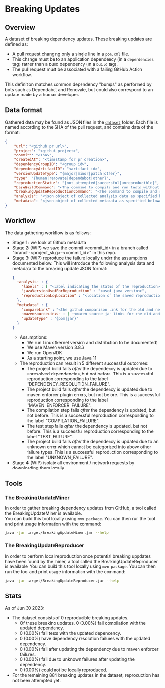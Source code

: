 # Breaking Updates

## Overview 
A dataset of breaking dependency updates. 
These breaking updates are defined as:
* A pull request changing only a single line in a `pom.xml` file.
* This change must be to an application dependency (in a `dependencies` tag)
  rather than a build dependency (in a `build` tag).
* The pull request must be associated with a failing GitHub Action workflow.

This definition matches common dependency "bumps" as performed by bots such as 
Dependabot and Renovate, but could also correspond to an update made by a human developer.

## Data format 
Gathered data may be found as JSON files in the [`dataset`](/dataset) folder.
Each file is named according to the SHA of the pull request, and contains data of
the format:
```json
{
    "url": "<github pr url>",
    "project": "<github_project>",
    "commit": "<sha>",
    "createdAt": "<timestamp for pr creation>",
    "dependencyGroupID": "<group id>",
    "dependencyArtifactID": "<artifact id>",
    "versionUpdateType": "{major|minor|patch|other}",
    "type": "{human|renovate|dependabot|other}",
    "reproductionStatus": "{not_attempted|successful|unreproducible}",
    "baseBuildCommand": "<The command to compile and run tests without the breaking update commit>",
    "breakingUpdateReproductionCommand": "<The command to compile and run tests with the breaking update commit>",
    "analysis": "<json object of collected analysis data as specified below>",
    "metadata": "<json object of collected metadata as specified below>"
}
```

## Workflow
The data gathering workflow is as follows: 
* Stage 1 : we look at Github metadata
* Stage 2: (WIP) we save the commit <commit_id> in a branch called "branch-<project_slug>-<commit_id>" in this repo. 
* Stage 3: (WIP) reproduce the failure locally under the assumptions documented below. This will introduce the following analysis 
  data and metadata to the breaking update JSON format:
  ```json
  {
    "analysis" : {
      "labels" : [ "<label indicating the status of the reproduction>" ],
      "javaVersionUsedForReproduction" : "<used java version>",
      "reproductionLogLocation" : "<location of the saved reproduction log file>"
    },
    "metadata" : {
      "compareLink" : "<the github comparison link for the old and new tag releases of the updated dependency if it exists>",
      "mavenSourceLinks" : [ "<maven source jar links for the old and new releases of the updated dependency if they exist>"],
      "updateType" : "{pom|jar}"
    }
  }
  ```
  * Assumptions:
    * We run Linux (kernel version and distribution to be documented)
    * We use Maven version 3.8.6
    * We run OpenJDK
    * As a starting point, we use Java 11
  * The reproduction can result in 5 different successful outcomes:
    * The project build fails _after_ the dependency is updated due to unresolved dependencies, but not before.
      This is a successful reproduction corresponding to the label "DEPENDENCY_RESOLUTION_FAILURE".
    * The project build fails _after_ the dependency is updated due to maven enforcer plugin errors, but not before.
      This is a successful reproduction corresponding to the label "MAVEN_ENFORCER_FAILURE".
    * The compilation step fails _after_ the dependency is updated, but not before.
      This is a successful reproduction corresponding to the label "COMPILATION_FAILURE".
    * The test step fails _after_ the dependency is updated, but not before.
      This is a successful reproduction corresponding to the label "TEST_FAILURE".
    * The project build fails _after_ the dependency is updated due to an unknown error which cannot be categorized
      into above other failure types.
      This is a successful reproduction corresponding to the label "UNKNOWN_FAILURE".
* Stage 4: (WIP) isolate all environment / network requests by downloading them locally.

## Tools

### The BreakingUpdateMiner
In order to gather breaking dependency updates from GitHub, a tool called the 
BreakingUpdateMiner is available.  
You can build this tool locally using `mvn package`.
You can then run the tool and print usage information with the command:
```bash
java -jar target/BreakingUpdateMiner.jar --help 
```

### The BreakingUpdateReproducer
In order to perform local reproduction once potential breaking uppdates have been found by the miner,
a tool called the BreakingUpdateReproducer is available.
You can build this tool locally using `mvn package`.
You can then run the tool and print usage information with the command:
```bash
java -jar target/BreakingUpdateReproducer.jar --help 
```

## Stats
As of Jun 30 2023:
  * The dataset consists of 0 reproducible breaking updates.
    - Of these breaking updates, 0 (0.00%) fail compilation with the updated dependency.
    - 0 (0.00%) fail tests with the updated dependency.
    - 0 (0.00%) have dependency resolution failures with the updated dependency.
    - 0 (0.00%) fail after updating the dependency due to maven enforcer failures.
    - 0 (0.00%) fail due to unknown failures after updating the dependency.
    - 0 (0.00%) could not be locally reproduced.
  * For the remaining 884 breaking updates in the dataset, reproduction has not been attempted yet.
